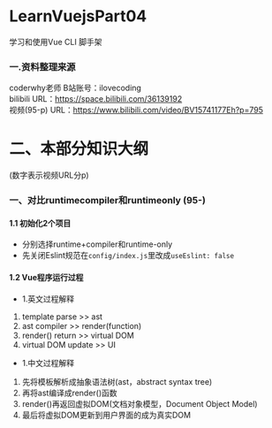 # LearnVuejsPart04
学习和使用Vue CLI 脚手架
### 一.资料整理来源  
coderwhy老师  B站账号：ilovecoding  
bilibili URL：https://space.bilibili.com/36139192  
视频(95-p) URL：https://www.bilibili.com/video/BV15741177Eh?p=795 

# 二、本部分知识大纲
(数字表示视频URL分p)  
### 一、对比runtimecompiler和runtimeonly (95-)
#### 1.1 初始化2个项目
* 分别选择runtime+compiler和runtime-only  
* 先关闭Eslint规范在`config/index.js`里改成`useEslint: false` 
  
#### 1.2 Vue程序运行过程
* 1.英文过程解释
1. template parse >> ast
2. ast compiler >> render(function)
3. render() return >> virtual DOM
4. virtual DOM update >> UI
* 1.中文过程解释
1. 先将模板解析成抽象语法树(ast，abstract syntax tree)
2. 再将ast编译成render()函数
3. render()再返回虚拟DOM(文档对象模型，Document Object Model)
4. 最后将虚拟DOM更新到用户界面的成为真实DOM


